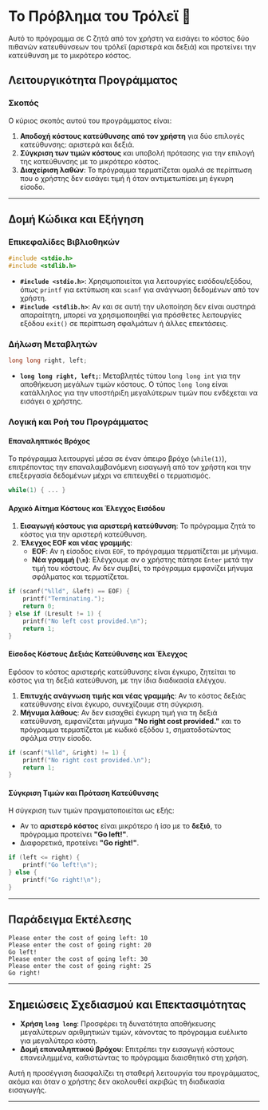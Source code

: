 
# Το Πρόβλημα του Τρόλεϊ 🚎

Αυτό το πρόγραμμα σε C ζητά από τον χρήστη να εισάγει το κόστος δύο πιθανών κατευθύνσεων του τρόλεϊ (αριστερά και δεξιά) και προτείνει την κατεύθυνση με το μικρότερο κόστος.

## Λειτουργικότητα Προγράμματος

### Σκοπός
Ο κύριος σκοπός αυτού του προγράμματος είναι:
1. **Αποδοχή κόστους κατεύθυνσης από τον χρήστη** για δύο επιλογές κατεύθυνσης: αριστερά και δεξιά.
2. **Σύγκριση των τιμών κόστους** και υποβολή πρότασης για την επιλογή της κατεύθυνσης με το μικρότερο κόστος.
3. **Διαχείριση λαθών**: Το πρόγραμμα τερματίζεται ομαλά σε περίπτωση που ο χρήστης δεν εισάγει τιμή ή όταν αντιμετωπίσει μη έγκυρη είσοδο.


---

## Δομή Κώδικα και Εξήγηση

### Επικεφαλίδες Βιβλιοθηκών
```c
#include <stdio.h>
#include <stdlib.h>
```
- **`#include <stdio.h>`**: Χρησιμοποιείται για λειτουργίες εισόδου/εξόδου, όπως `printf` για εκτύπωση και `scanf` για ανάγνωση δεδομένων από τον χρήστη.
- **`#include <stdlib.h>`**: Αν και σε αυτή την υλοποίηση δεν είναι αυστηρά απαραίτητη, μπορεί να χρησιμοποιηθεί για πρόσθετες λειτουργίες εξόδου `exit()` σε περίπτωση σφαλμάτων ή άλλες επεκτάσεις.

### Δήλωση Μεταβλητών
```c
long long right, left;
```
- **`long long right, left;`**: Μεταβλητές τύπου `long long int` για την αποθήκευση μεγάλων τιμών κόστους. Ο τύπος `long long` είναι κατάλληλος για την υποστήριξη μεγαλύτερων τιμών που ενδέχεται να εισάγει ο χρήστης.

### Λογική και Ροή του Προγράμματος

#### Επαναληπτικός Βρόχος
Το πρόγραμμα λειτουργεί μέσα σε έναν άπειρο βρόχο (`while(1)`), επιτρέποντας την επαναλαμβανόμενη εισαγωγή από τον χρήστη και την επεξεργασία δεδομένων μέχρι να επιτευχθεί ο τερματισμός.
```c
while(1) { ... }
```

#### Αρχικό Αίτημα Κόστους και Έλεγχος Εισόδου
1. **Εισαγωγή κόστους για αριστερή κατεύθυνση**: Το πρόγραμμα ζητά το κόστος για την αριστερή κατεύθυνση. 
2. **Έλεγχος EOF και νέας γραμμής**:
   - **EOF**: Αν η είσοδος είναι `EOF`, το πρόγραμμα τερματίζεται με μήνυμα.
   - **Νέα γραμμή (`\n`)**: Ελέγχουμε αν ο χρήστης πάτησε `Enter` μετά την τιμή του κόστους. Αν δεν συμβεί, το πρόγραμμα εμφανίζει μήνυμα σφάλματος και τερματίζεται.

```c
if (scanf("%lld", &left) == EOF) {
    printf("Terminating.");
    return 0;
} else if (Lresult != 1) {
    printf("No left cost provided.\n");
    return 1;
}
```

#### Είσοδος Κόστους Δεξιάς Κατεύθυνσης και Έλεγχος
Εφόσον το κόστος αριστερής κατεύθυνσης είναι έγκυρο, ζητείται το κόστος για τη δεξιά κατεύθυνση, με την ίδια διαδικασία ελέγχου.
1. **Επιτυχής ανάγνωση τιμής και νέας γραμμής**: Αν το κόστος δεξιάς κατεύθυνσης είναι έγκυρο, συνεχίζουμε στη σύγκριση.
2. **Μήνυμα λάθους**: Αν δεν εισαχθεί έγκυρη τιμή για τη δεξιά κατεύθυνση, εμφανίζεται μήνυμα **"No right cost provided."** και το πρόγραμμα τερματίζεται με κωδικό εξόδου `1`, σηματοδοτώντας σφάλμα στην είσοδο.

```c
if (scanf("%lld", &right) != 1) { 
    printf("No right cost provided.\n");
    return 1;
}
```

#### Σύγκριση Τιμών και Πρόταση Κατεύθυνσης
Η σύγκριση των τιμών πραγματοποιείται ως εξής:
- Αν το **αριστερό κόστος** είναι μικρότερο ή ίσο με το **δεξιό**, το πρόγραμμα προτείνει **"Go left!"**.
- Διαφορετικά, προτείνει **"Go right!"**.
  
```c
if (left <= right) {
    printf("Go left!\n");
} else {
    printf("Go right!\n");
}
```

---

## Παράδειγμα Εκτέλεσης
```plaintext
Please enter the cost of going left: 10
Please enter the cost of going right: 20
Go left!
Please enter the cost of going left: 30
Please enter the cost of going right: 25
Go right!
```

---

## Σημειώσεις Σχεδιασμού και Επεκτασιμότητας

- **Χρήση `long long`**: Προσφέρει τη δυνατότητα αποθήκευσης μεγαλύτερων αριθμητικών τιμών, κάνοντας το πρόγραμμα ευέλικτο για μεγαλύτερα κόστη.
- **Δομή επαναληπτικού βρόχου**: Επιτρέπει την εισαγωγή κόστους επανειλημμένα, καθιστώντας το πρόγραμμα διαισθητικό στη χρήση.

Αυτή η προσέγγιση διασφαλίζει τη σταθερή λειτουργία του προγράμματος, ακόμα και όταν ο χρήστης δεν ακολουθεί ακριβώς τη διαδικασία εισαγωγής.

---

